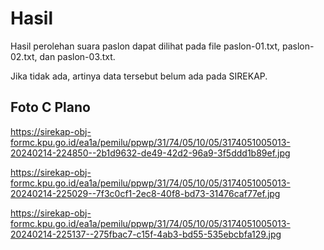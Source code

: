 # Hasil

Hasil perolehan suara paslon dapat dilihat pada file paslon-01.txt, paslon-02.txt, dan paslon-03.txt.

Jika tidak ada, artinya data tersebut belum ada pada SIREKAP.

## Foto C Plano

https://sirekap-obj-formc.kpu.go.id/ea1a/pemilu/ppwp/31/74/05/10/05/3174051005013-20240214-224850--2b1d9632-de49-42d2-96a9-3f5ddd1b89ef.jpg

https://sirekap-obj-formc.kpu.go.id/ea1a/pemilu/ppwp/31/74/05/10/05/3174051005013-20240214-225029--7f3c0cf1-2ec8-40f8-bd73-31476caf77ef.jpg

https://sirekap-obj-formc.kpu.go.id/ea1a/pemilu/ppwp/31/74/05/10/05/3174051005013-20240214-225137--275fbac7-c15f-4ab3-bd55-535ebcbfa129.jpg
